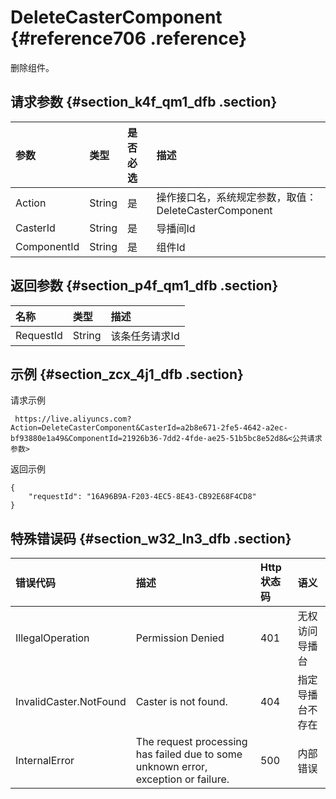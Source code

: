 # DeleteCasterComponent {#reference706 .reference}

删除组件。

## 请求参数 {#section_k4f_qm1_dfb .section}

|参数|类型|是否必选|描述|
|:-|:-|:---|:-|
|Action|String|是|操作接口名，系统规定参数，取值：DeleteCasterComponent|
|CasterId|String|是|导播间Id|
|ComponentId|String|是|组件Id|

## 返回参数 {#section_p4f_qm1_dfb .section}

|名称|类型|描述|
|:-|:-|:-|
|RequestId|String|该条任务请求Id|

## 示例 {#section_zcx_4j1_dfb .section}

请求示例

```
 https://live.aliyuncs.com?Action=DeleteCasterComponent&CasterId=a2b8e671-2fe5-4642-a2ec-bf93880e1a49&ComponentId=21926b36-7dd2-4fde-ae25-51b5bc8e52d8&<公共请求参数>
```

返回示例

```
{
    "requestId": "16A96B9A-F203-4EC5-8E43-CB92E68F4CD8"
}
```

## 特殊错误码 {#section_w32_ln3_dfb .section}

|错误代码|描述|Http 状态码|语义|
|:---|:-|:-------|:-|
|IllegalOperation|Permission Denied|401|无权访问导播台|
|InvalidCaster.NotFound|Caster is not found.|404|指定导播台不存在|
|InternalError|The request processing has failed due to some unknown error, exception or failure.|500|内部错误|

